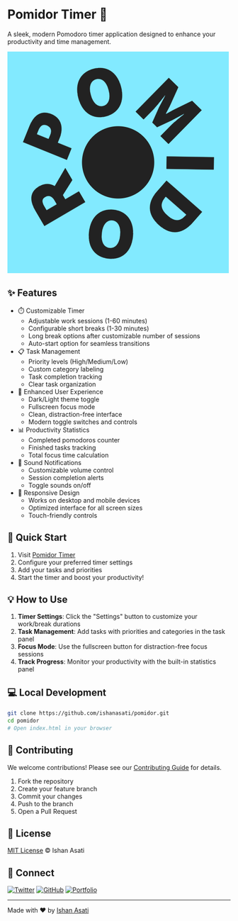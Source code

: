 # Pomidor Timer 🍅

A sleek, modern Pomodoro timer application designed to enhance your productivity and time management.

[![Pomidor Timer](https://raw.githubusercontent.com/IshanAsati/pomidor/main/logo.png)](https://pomidor.ishanasati.me)

## ✨ Features

- ⏱️ Customizable Timer
  - Adjustable work sessions (1-60 minutes)
  - Configurable short breaks (1-30 minutes)
  - Long break options after customizable number of sessions
  - Auto-start option for seamless transitions
- 📋 Task Management
  - Priority levels (High/Medium/Low)
  - Custom category labeling
  - Task completion tracking
  - Clear task organization
- 🎨 Enhanced User Experience
  - Dark/Light theme toggle
  - Fullscreen focus mode
  - Clean, distraction-free interface
  - Modern toggle switches and controls
- 📊 Productivity Statistics
  - Completed pomodoros counter
  - Finished tasks tracking
  - Total focus time calculation
- 🎵 Sound Notifications
  - Customizable volume control
  - Session completion alerts
  - Toggle sounds on/off
- 📱 Responsive Design
  - Works on desktop and mobile devices
  - Optimized interface for all screen sizes
  - Touch-friendly controls

## 🚀 Quick Start

1. Visit [Pomidor Timer](https://pomidor.ishanasati.me)
2. Configure your preferred timer settings
3. Add your tasks and priorities
4. Start the timer and boost your productivity!

## 💡 How to Use

1. **Timer Settings**: Click the "Settings" button to customize your work/break durations
2. **Task Management**: Add tasks with priorities and categories in the task panel
3. **Focus Mode**: Use the fullscreen button for distraction-free focus sessions
4. **Track Progress**: Monitor your productivity with the built-in statistics panel

## 💻 Local Development

```bash
git clone https://github.com/ishanasati/pomidor.git
cd pomidor
# Open index.html in your browser
```

## 🤝 Contributing

We welcome contributions! Please see our [Contributing Guide](CONTRIBUTING.md) for details.

1. Fork the repository
2. Create your feature branch
3. Commit your changes
4. Push to the branch
5. Open a Pull Request

## 📝 License

[MIT License](LICENSE) © Ishan Asati

## 🔗 Connect

[![Twitter](https://img.shields.io/twitter/follow/ishanasati_me?style=social)](https://twitter.com/ishanasati_me)
[![GitHub](https://img.shields.io/github/followers/ishanasati?style=social)](https://github.com/ishanasati)
[![Portfolio](https://img.shields.io/badge/Website-ishanasati.me-blue)](https://ishanasati.me)

---

Made with ❤️ by [Ishan Asati](https://ishanasati.me)
